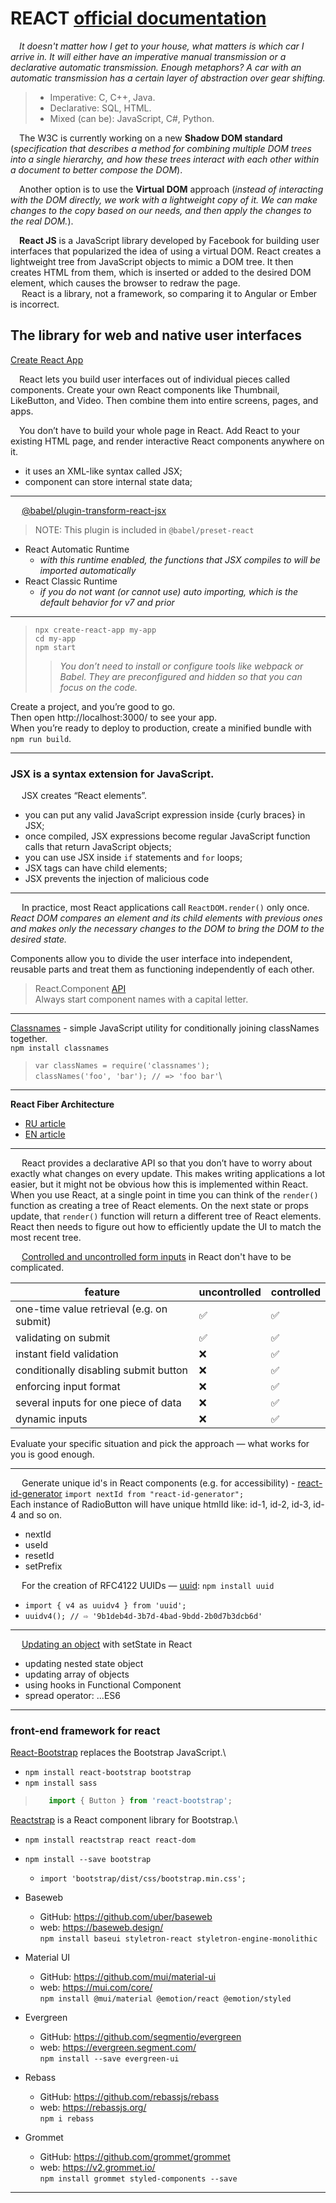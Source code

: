 # REACT [official documentation](https://uk.reactjs.org/)

&emsp;_It doesn't matter how I get to your house, what matters is which car I arrive in. It will either have an imperative manual transmission or a declarative automatic transmission. Enough metaphors? A car with an automatic transmission has a certain layer of abstraction over gear shifting._
> * Imperative: C, C++, Java.
> * Declarative: SQL, HTML.
> * Mixed (can be): JavaScript, C#, Python.

&emsp;The W3C is currently working on a new **Shadow DOM standard** (_specification that describes a method for combining multiple DOM trees into a single hierarchy, and how these trees interact with each other within a document to better compose the DOM_).

&emsp;Another option is to use the **Virtual DOM** approach (_instead of interacting with the DOM directly, we work with a lightweight copy of it. We can make changes to the copy based on our needs, and then apply the changes to the real DOM._).

&emsp;**React JS** is a JavaScript library developed by Facebook for building user interfaces that popularized the idea of using a virtual DOM. React creates a lightweight tree from JavaScript objects to mimic a DOM tree. It then creates HTML from them, which is inserted or added to the desired DOM element, which causes the browser to redraw the page.<br>
&emsp; React is a library, not a framework, so comparing it to Angular or Ember is incorrect.

## The library for web and native user interfaces
[Create React App](https://github.com/facebook/create-react-app)

&emsp;React lets you build user interfaces out of individual pieces called components. Create your own React components like Thumbnail, LikeButton, and Video. Then combine them into entire screens, pages, and apps.

&emsp;You don’t have to build your whole page in React. Add React to your existing HTML page, and render interactive React components anywhere on it.<br>
* it uses an XML-like syntax called JSX;
* component can store internal state data;
___

&emsp; [@babel/plugin-transform-react-jsx](https://babeljs.io/docs/babel-plugin-transform-react-jsx)
> NOTE: This plugin is included in ``@babel/preset-react``
* React Automatic Runtime
    - _with this runtime enabled, the functions that JSX compiles to will be imported automatically_
* React Classic Runtime
    - _if you do not want (or cannot use) auto importing, which is the default behavior for v7 and prior_
___

> ```
> npx create-react-app my-app
> cd my-app
> npm start
> ```
> 
> > _You don’t need to install or configure tools like webpack or Babel._
> > _They are preconfigured and hidden so that you can focus on the code._

Create a project, and you’re good to go.<br>
Then open http://localhost:3000/ to see your app.<br>
When you’re ready to deploy to production, create a minified bundle with ``npm run build``.
___

### JSX is a syntax extension for JavaScript.

&emsp; JSX creates “React elements”.<br>
   + you can put any valid JavaScript expression inside {curly braces} in JSX;
   + once compiled, JSX expressions become regular JavaScript function calls that return JavaScript objects;
   + you can use JSX inside ``if`` statements and ``for`` loops;
   + JSX tags can have child elements;
   + JSX prevents the injection of malicious code
___

&emsp; In practice, most React applications call ``ReactDOM.render()`` only once.
_React DOM compares an element and its child elements with previous ones and makes only the necessary changes to the DOM to bring the DOM to the desired state._

Components allow you to divide the user interface into independent, reusable parts and treat them as functioning independently of each other.
> React.Component [API](https://uk.reactjs.org/docs/react-component.html) <br>
> Always start component names with a capital letter.
___

[Classnames](https://www.npmjs.com/package/classnames) - simple JavaScript utility for conditionally joining classNames together.\
``npm install classnames``
> ``var classNames = require('classnames');``\
> ``classNames('foo', 'bar'); // => 'foo bar'``\
___

**React Fiber Architecture**
   - [RU article](https://habr.com/ru/post/444276/)
   - [EN article](https://github.com/acdlite/react-fiber-architecture)
___

&emsp; React provides a declarative API so that you don’t have to worry about exactly what changes on every update. This makes writing applications a lot easier, but it might not be obvious how this is implemented within React. When you use React, at a single point in time you can think of the ``render()`` function as creating a tree of React elements. On the next state or props update, that ``render()`` function will return a different tree of React elements. React then needs to figure out how to efficiently update the UI to match the most recent tree.

&emsp; [Controlled and uncontrolled form inputs](https://goshacmd.com/controlled-vs-uncontrolled-inputs-react/) in React don't have to be complicated.

|                 feature                 | uncontrolled | controlled |
|-----------------------------------------|--------------|------------|
|one-time value retrieval (e.g. on submit)|     ✅      |     ✅     |
|   validating on submit                  |     ✅      |     ✅     |
|  instant field validation               |     ❌      |     ✅     |
|conditionally disabling submit button    |     ❌      |     ✅     |
|   enforcing input format                |     ❌      |     ✅     |
|several inputs for one piece of data     |     ❌      |     ✅     |
|    dynamic inputs                       |     ❌      |     ✅     |

Evaluate your specific situation and pick the approach — what works for you is good enough.
___

&emsp; Generate unique id's in React components (e.g. for accessibility) - [react-id-generator](https://www.npmjs.com/package/react-id-generator) 
``import nextId from "react-id-generator";``<br>
Each instance of RadioButton will have unique htmlId like: id-1, id-2, id-3, id-4 and so on.
  + nextId
  + useId
  + resetId
  + setPrefix

&emsp; For the creation of RFC4122 UUIDs — [uuid](https://www.npmjs.com/package/uuid): ``npm install uuid``<br>
  + ``import { v4 as uuidv4 } from 'uuid';``
  + ``uuidv4(); // ⇨ '9b1deb4d-3b7d-4bad-9bdd-2b0d7b3dcb6d'``
___

&emsp; [Updating an object](https://stackoverflow.com/questions/43638938/updating-an-object-with-setstate-in-react/43639228#43639228) with setState in React
  + updating nested state object
  + updating array of objects
  + using hooks in Functional Component
  + spread operator: ...ES6
___

### front-end framework for react

[React-Bootstrap](https://react-bootstrap.github.io/) replaces the Bootstrap JavaScript.\
* ``npm install react-bootstrap bootstrap``
* ``npm install sass``
> ```javascript
>    import { Button } from 'react-bootstrap';
> ```

[Reactstrap](https://reactstrap.github.io/?path=/story/home-installation--page) is a React component library for Bootstrap.\
* ``npm install reactstrap react react-dom``
* ``npm install --save bootstrap``
  + ``import 'bootstrap/dist/css/bootstrap.min.css';``

* Baseweb 
	- GitHub: https://github.com/uber/baseweb
	- web: https://baseweb.design/ <br>
		``npm install baseui styletron-react styletron-engine-monolithic``
* Material UI
	- GitHub: https://github.com/mui/material-ui
	- web: https://mui.com/core/ <br>
		``npm install @mui/material @emotion/react @emotion/styled``
* Evergreen
	- GitHub: https://github.com/segmentio/evergreen
	- web: https://evergreen.segment.com/ <br>
		``npm install --save evergreen-ui``
* Rebass
	- GitHub: https://github.com/rebassjs/rebass
	- web: https://rebassjs.org/ <br>
		``npm i rebass``
* Grommet
	- GitHub: https://github.com/grommet/grommet
	- web: https://v2.grommet.io/ <br>
		``npm install grommet styled-components --save``
___



